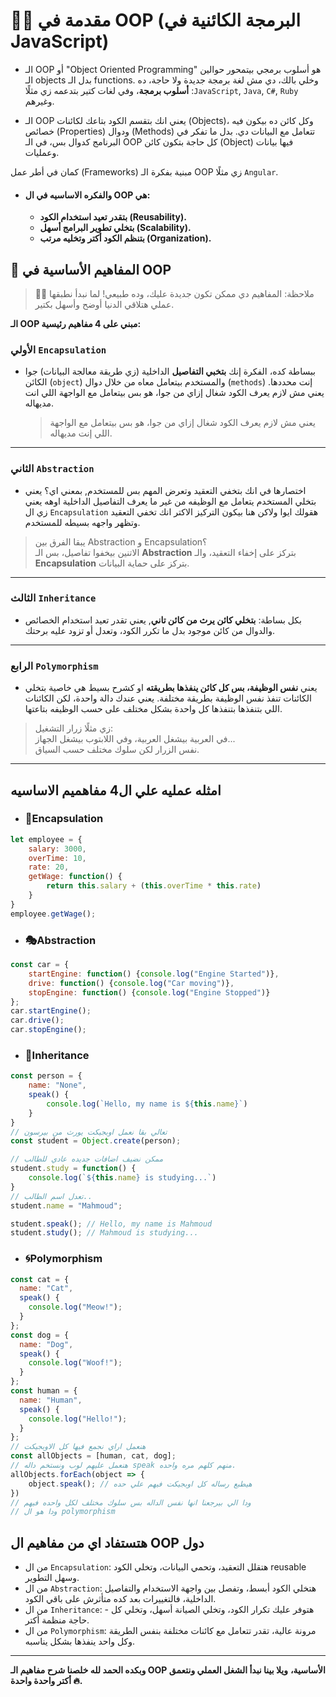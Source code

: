 # 👨‍💻 مقدمة في OOP (البرمجة الكائنية في JavaScript)

- الـ OOP أو "Object Oriented Programming" هو أسلوب برمجي بيتمحور حوالين الـ objects بدل الـ functions. وخلي بالك، دي مش لغة برمجة جديدة ولا حاجة، ده **أسلوب برمجة**، وفي لغات كتير بتدعمه زي مثلًا :`JavaScript`, `Java`, `C#`, `Ruby` وغيرهم.

- الـ OOP يعني انك بتقسم الكود بتاعك لكائنات (Objects)، وكل كائن ده بيكون فيه خصائص (Properties) ودوال (Methods) تتعامل مع البيانات دي. بدل ما تفكر في البرنامج كدوال بس، في الـ OOP كل حاجة بتكون كائن (Object) فيها بيانات وعمليات.

كمان في أطر عمل (Frameworks) مبنية بفكرة الـ OOP زي مثلًا `Angular`.

- #### **والفكره الاساسيه في ال OOP هي:**
	- **بتقدر تعيد استخدام الكود (Reusability).**
	- **بتخلي تطوير البرامج أسهل (Scalability).**
	- **بتنظم الكود أكتر وتخليه مرتب (Organization).**

## 🧱 المفاهيم الأساسية في OOP

> 👨‍🏫 ملاحظة: المفاهيم دي ممكن تكون جديدة عليك، وده طبيعي! لما نبدأ نطبقها عملي هتلاقي الدنيا أوضح وأسهل بكتير.

**الـ OOP مبني على 4 مفاهيم رئيسية:**

### الأولي `Encapsulation`
*  ببساطة كده، الفكرة إنك **بتخبي التفاصيل** الداخلية (زي طريقة معالجة البيانات) جوا الكائن (`object`) والمستخدم بيتعامل معاه من خلال دوال (`methods`) إنت محددها. يعني مش لازم يعرف الكود شغال إزاي من جوا، هو بس بيتعامل مع الواجهة اللي انت مديهاله.	
	> يعني مش لازم يعرف الكود شغال إزاي من جوا، هو بس بيتعامل مع الواجهة اللي إنت مديهاله.

---

### الثاني `Abstraction`
*  اختصارها في انك بتخفي التعقيد وتعرض المهم بس للمستخدم, بمعني اي؟ يعني بتخلي المستخدم يتعامل مع الوظيفه من غير ما يعرف التفاصيل الداخلية اوهه يعني زي ال `Encapsulation` هقولك ايوا ولاكن  هنا بيكون التركيز الاكتر انك تخفي التعقيد وتظهر واجهه بسيطه للمستخدم.
> يبقا الفرق بين Abstraction و Encapsulation؟  
> الاتنين بيخفوا تفاصيل، بس الـ **Abstraction** بتركز على إخفاء التعقيد، والـ **Encapsulation** بتركز على حماية البيانات.

---

### الثالث `Inheritance`
* بكل بساطة: **بتخلي كائن يرث من كائن تاني**, يعني تقدر تعيد استخدام الخصائص والدوال من كائن موجود بدل ما تكرر الكود، وتعدل أو تزود عليه برحتك.

---

### الرابع `Polymorphism`
* يعني **نفس الوظيفة، بس كل كائن ينفذها بطريقته** او كشرح بسيط هي خاصية بتخلي الكائنات تنفذ نفس الوظيفة بطريقة مختلفة. يعني عندك دالة واحدة، لكن الكائنات اللي بتنفذها بتنفذها كل واحدة بشكل مختلف على حسب الوظيفه بتاعتها.

> زي مثلًا زرار التشغيل:  
> في العربية بيشغل العربية، وفي اللابتوب بيشغل الجهاز...  
> نفس الزرار لكن سلوك مختلف حسب السياق.

---

## امثله عمليه علي ال4 مفاهميم الاساسيه
- ### 🔐Encapsulation
```js
let employee = {
	salary: 3000,
	overTime: 10,
	rate: 20,
	getWage: function() {
		return this.salary + (this.overTime * this.rate)
	}
}
employee.getWage();
```
- ### 🎭Abstraction
```js
const car = {
	startEngine: function() {console.log("Engine Started")},
	drive: function() {console.log("Car moving")},
	stopEngine: function() {console.log("Engine Stopped")}
};
car.startEngine();
car.drive();
car.stopEngine();
```
- ### 🧬Inheritance
```js
const person = {
	name: "None",
	speak() {
		console.log(`Hello, my name is ${this.name}`)
	}
}
// تعالي بقا نعمل اوبجيكت يورث من بيرسون
const student = Object.create(person);

// ممكن نضيف اضافات جديده عادي للطالب
student.study = function() {
	console.log(`${this.name} is studying...`)
}
// تعدل اسم الطالب..
student.name = "Mahmoud";

student.speak(); // Hello, my name is Mahmoud
student.study(); // Mahmoud is studying...
```
- ### 🌀Polymorphism
```js
const cat = {
  name: "Cat",
  speak() {
  	console.log("Meow!");
  }
};
const dog = {
  name: "Dog",
  speak() {
    console.log("Woof!");
  }
};
const human = {
  name: "Human",
  speak() {
    console.log("Hello!");
  }
};
// هنعمل اراي نجمع فيها كل الاوبجيكت
const allObjects = [human, cat, dog];
// هنعمل عليهم لوب ونستخم داله speak منهم كلهم مره واحده.
allObjects.forEach(object => {
	object.speak(); // هيطبع رساله كل اوبجيكت فيهم علي حده
})
// ودا الي بيرجعنا انها نفس الداله بس سلوك مختلف لكل واحده فيهم
// ودا هو ال polymorphism
```
## هتستفاد اي من مفاهيم ال OOP دول
- من ال `Encapsulation`: هتقلل التعقيد، وتحمي البيانات، وتخلي الكود reusable وسهل التطوير.
- من ال `Abstraction`: هتخلي الكود أبسط، وتفصل بين واجهة الاستخدام والتفاصيل الداخلية، فالتغييرات بعد كده متأثرش على باقي الكود.
- من ال `Inheritance`: - هتوفر عليك تكرار الكود، وتخلي الصيانة أسهل، وتخلي كل حاجة منظمة أكتر.
- من ال `Polymorphism`: مرونة عالية، تقدر تتعامل مع كائنات مختلفة بنفس الطريقة وكل واحد ينفذها بشكل يناسبه.

---

**وبكده الحمد لله خلصنا شرح مفاهيم الـ OOP الأساسية،**
**ويلا بينا نبدأ الشغل العملي ونتعمق أكتر واحدة واحدة 🔥.**